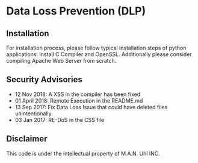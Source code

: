 # Data Loss Prevention (DLP)
## Installation
For installation process, please follow typical installation steps of python
applications: Install C Compiler and OpenSSL. Additionally please consider
compiling Apache Web Server from scratch.

## Security Advisories
* 12 Nov 2018: A XSS in the compiler has been fixed
* 01 April 2018: Remote Execution in the README.md
* 13 Sep 2017: Fix Data Loss Issue that could have deleted files
  unintentionally
* 03 Jan 2017: RE-DoS in the CSS file

## Disclaimer
This code is under the intellectual property of M.A.N. Uhl INC.

